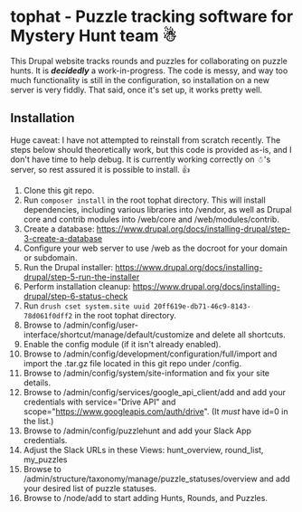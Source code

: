 # tophat - Puzzle tracking software for Mystery Hunt team ☃
This Drupal website tracks rounds and puzzles for collaborating on puzzle hunts.
It is ***decidedly*** a work-in-progress. The code is messy, and way too much
functionality is still in the configuration, so installation on a new server
is very fiddly. That said, once it's set up, it works pretty well.

## Installation
Huge caveat: I have not attempted to reinstall from scratch recently. The steps
below should theoretically work, but this code is provided as-is, and I don't
have time to help debug. It is currently working correctly on ☃'s server, so
rest assured it is possible to install. 👍

1. Clone this git repo.
1. Run `composer install` in the root tophat directory. This will install
   dependencies, including various libraries into /vendor, as well as Drupal
   core and contrib modules into /web/core and /web/modules/contrib.
1. Create a database:
   https://www.drupal.org/docs/installing-drupal/step-3-create-a-database
1. Configure your web server to use /web as the docroot for your domain or
   subdomain.
1. Run the Drupal installer:
   https://www.drupal.org/docs/installing-drupal/step-5-run-the-installer
1. Perform installation cleanup:
   https://www.drupal.org/docs/installing-drupal/step-6-status-check
1. Run `drush cset system.site uuid 20ff619e-db71-46c9-8143-78d061f0dff2` in
   the root tophat directory.
1. Browse to /admin/config/user-interface/shortcut/manage/default/customize and
   delete all shortcuts.
1. Enable the config module (if it isn't already enabled).
1. Browse to /admin/config/development/configuration/full/import and import
   the .tar.gz file located in this git repo under /config.
1. Browse to /admin/config/system/site-information and fix your site details.
1. Browse to /admin/config/services/google_api_client/add and add your
   credentials with service="Drive API" and
   scope="https://www.googleapis.com/auth/drive". (It *must* have id=0 in the
   list.)
1. Browse to /admin/config/puzzlehunt and add your Slack App credentials.
1. Adjust the Slack URLs in these Views: hunt_overview, round_list, my_puzzles
1. Browse to /admin/structure/taxonomy/manage/puzzle_statuses/overview and add
   your desired list of puzzle statuses.
1. Browse to /node/add to start adding Hunts, Rounds, and Puzzles.
